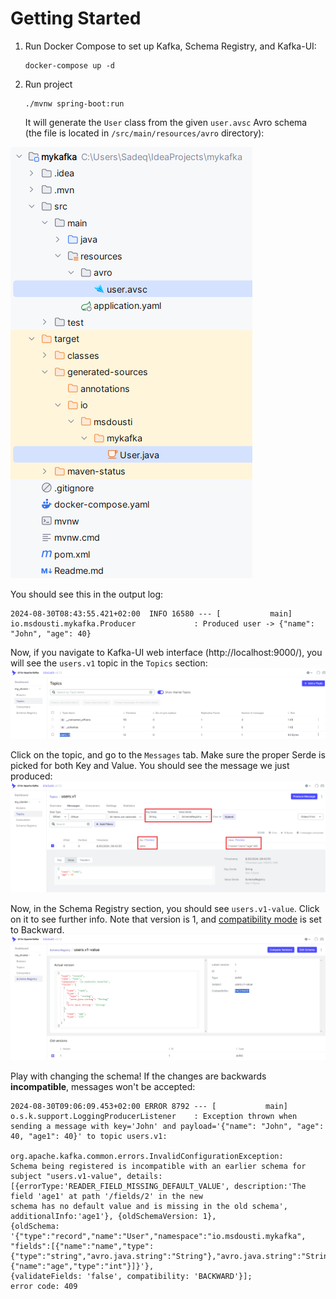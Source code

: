 # Getting Started

1. Run Docker Compose to set up Kafka, Schema Registry, and Kafka-UI:
    ```shell
    docker-compose up -d
    ```
2. Run project
    ```shell
    ./mvnw spring-boot:run
    ```
   It will generate the `User` class from the given `user.avsc` Avro schema (the file is located
   in `/src/main/resources/avro` directory):

  ![img.png](img.png)

   You should see this in the output log:
   ```text
   2024-08-30T08:43:55.421+02:00  INFO 16580 --- [           main] io.msdousti.mykafka.Producer             : Produced user -> {"name": "John", "age": 40}
   ```

Now, if you navigate to Kafka-UI web interface (http://localhost:9000/), you will see the `users.v1` topic in
the `Topics` section:
![img_1.png](img_1.png)

Click on the topic, and go to the `Messages` tab. Make sure the proper Serde is picked for both Key and Value. You
should see the message we just produced:
![img_2.png](img_2.png)

Now, in the Schema Registry section, you should see `users.v1-value`. Click on it to see further info.
Note that version is 1,
and [compatibility mode](https://docs.confluent.io/platform/current/schema-registry/fundamentals/schema-evolution.html)
is set to Backward.
![img_3.png](img_3.png)

Play with changing the schema! If the changes are backwards **incompatible**, messages won't be accepted:

```
2024-08-30T09:06:09.453+02:00 ERROR 8792 --- [           main] o.s.k.support.LoggingProducerListener    : Exception thrown when sending a message with key='John' and payload='{"name": "John", "age": 40, "age1": 40}' to topic users.v1:

org.apache.kafka.common.errors.InvalidConfigurationException: 
Schema being registered is incompatible with an earlier schema for subject "users.v1-value", details: 
[{errorType:'READER_FIELD_MISSING_DEFAULT_VALUE', description:'The field 'age1' at path '/fields/2' in the new 
schema has no default value and is missing in the old schema', additionalInfo:'age1'}, {oldSchemaVersion: 1}, 
{oldSchema: '{"type":"record","name":"User","namespace":"io.msdousti.mykafka",
"fields":[{"name":"name","type":{"type":"string","avro.java.string":"String"},"avro.java.string":"String"},{"name":"age","type":"int"}]}'}, 
{validateFields: 'false', compatibility: 'BACKWARD'}]; 
error code: 409
```
